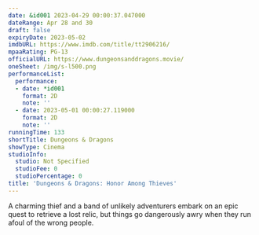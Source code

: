 ```yaml
---
date: &id001 2023-04-29 00:00:37.047000
dateRange: Apr 28 and 30
draft: false
expiryDate: 2023-05-02
imdbURL: https://www.imdb.com/title/tt2906216/
mpaaRating: PG-13
officialURL: https://www.dungeonsanddragons.movie/
oneSheet: /img/s-l500.png
performanceList:
  performance:
  - date: *id001
    format: 2D
    note: ''
  - date: 2023-05-01 00:00:27.119000
    format: 2D
    note: ''
runningTime: 133
shortTitle: Dungeons & Dragons
showType: Cinema
studioInfo:
  studio: Not Specified
  studioFee: 0
  studioPercentage: 0
title: 'Dungeons & Dragons: Honor Among Thieves'
---
```


A charming thief and a band of unlikely adventurers embark on an epic quest to retrieve a lost relic, but things go dangerously awry when they run afoul of the wrong people.
